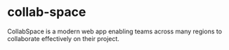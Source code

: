 # collab-space
CollabSpace is a modern web app enabling teams across many regions to collaborate effectively on their project.
